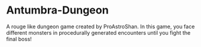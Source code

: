 # Antumbra-Dungeon
A rouge like dungeon game created by ProAstroShan. In this game, you face different monsters in procedurally generated encounters until you fight the final boss!
